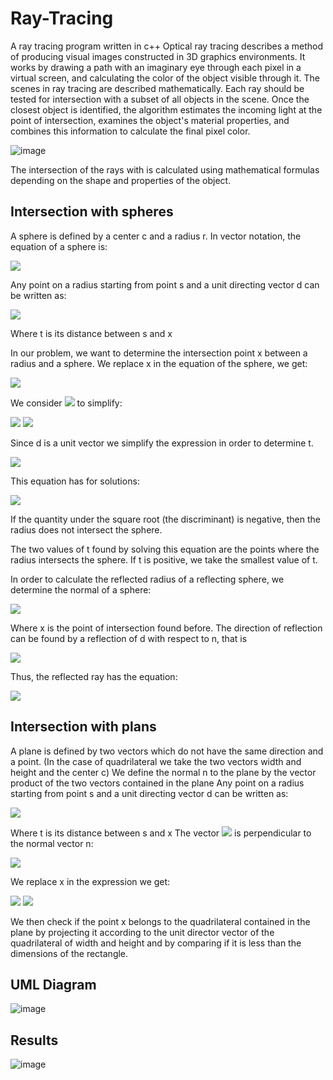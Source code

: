 # Ray-Tracing
A ray tracing program written in c++
Optical ray tracing describes a method of producing visual images constructed in 3D graphics environments. It works by drawing a path with an imaginary eye through each pixel in a virtual screen, and calculating the color of the object visible through it. The scenes in ray tracing are described mathematically.
Each ray should be tested for intersection with a subset of all objects in the scene. Once the closest object is identified, the algorithm estimates the incoming light at the point of intersection, examines the object's material properties, and combines this information to calculate the final pixel color. 

![image](https://user-images.githubusercontent.com/68228290/140061548-c3d2253e-de68-4947-8b03-0d4745679eb4.png)

The intersection of the rays with is calculated using mathematical formulas depending on the shape and properties of the object.
## Intersection with spheres
A sphere is defined by a center c and a radius r.
In vector notation, the equation of a sphere is:

<img src="https://render.githubusercontent.com/render/math?math={\LARGE\color{green} || x-c ||^2=r^2}">

Any point on a radius starting from point s and a unit directing vector d can be written as:

<img src="https://render.githubusercontent.com/render/math?math={\LARGE\color{green}\x = s %2B t.d}">

Where t is its distance between s and x

In our problem, we want to determine the intersection point x between a radius and a sphere. We replace x in the equation of the sphere, we get:

<img src="https://render.githubusercontent.com/render/math?math={\LARGE\color{green}\||S %2B t.d-c|| ^ 2 = r ^ 2}">

We consider <img src="https://render.githubusercontent.com/render/math?math={\color{green}\v = s-c}"> to simplify:

<img src="https://render.githubusercontent.com/render/math?math={\LARGE\color{green}\||V + td|| ^ 2 = r ^ 2}">

<img src="https://render.githubusercontent.com/render/math?math={\LARGE\color{green}\v ^ 2 %2B t ^ 2 d ^ 2 %2B 2t.d.v = r ^ 2}">

Since d is a unit vector we simplify the expression in order to determine t.

<img src="https://render.githubusercontent.com/render/math?math={\LARGE\color{green}\t ^ 2 %2B (2v.d).t %2B v ^ 2-r ^ 2 = 0}">

This equation has for solutions:

<img src="https://render.githubusercontent.com/render/math?math={\LARGE\color{green}\t = -v.d \pm \sqrt{((v.d) ^ 2-4 (v ^ 2-r ^ 2))}}">

If the quantity under the square root (the discriminant) is negative, then the radius does not intersect the sphere.

The two values of t found by solving this equation are the points where the radius intersects the sphere. If t is positive, we take the smallest value of t.

In order to calculate the reflected radius of a reflecting sphere, we determine the normal of a sphere:

<img src="https://render.githubusercontent.com/render/math?math={\LARGE\color{green}\n = \frac{x-c}{||x-c||}}">

Where x is the point of intersection found before. The direction of reflection can be found by a reflection of d with respect to n, that is

<img src="https://render.githubusercontent.com/render/math?math={\LARGE\color{green}\r = d-2 (n.d).n}">

Thus, the reflected ray has the equation:

<img src="https://render.githubusercontent.com/render/math?math={\LARGE\color{green}\y = x %2B t.r}">


## Intersection with plans

A plane is defined by two vectors which do not have the same direction and a point. (In the case of quadrilateral we take the two vectors width and height and the center c)
We define the normal n to the plane by the vector product of the two vectors contained in the plane
Any point on a radius starting from point s and a unit directing vector d can be written as:

<img src="https://render.githubusercontent.com/render/math?math={\LARGE\color{green}\x = s %2B t.d}">

Where t is its distance between s and x
The vector <img src="https://render.githubusercontent.com/render/math?math={\color{green}\x-c}"> is perpendicular to the normal vector n:

<img src="https://render.githubusercontent.com/render/math?math={\LARGE\color{green}\(x-c).n = 0}">

We replace x in the expression we get:

<img src="https://render.githubusercontent.com/render/math?math={\LARGE\color{green}\(s-c %2B t.d) .n = 0}">

<img src="https://render.githubusercontent.com/render/math?math={\LARGE\color{green}\t = \frac{(c-s).n}{(d.n)}}">

We then check if the point x belongs to the quadrilateral contained in the plane by projecting it according to the unit director vector of the quadrilateral of width and height and by comparing if it is less than the dimensions of the rectangle.

## UML Diagram

![image](https://user-images.githubusercontent.com/68228290/140061384-8a77fe50-3753-4a45-9e49-803e0252c281.png)

## Results

![image](https://user-images.githubusercontent.com/68228290/140061732-324196d6-176c-4b0f-9ef6-ac4886494a9d.png)
